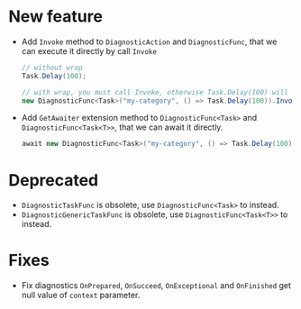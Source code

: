 # New feature
- Add `Invoke` method to `DiagnosticAction` and `DiagnosticFunc`, that we can execute it directly by call `Invoke`
  ```csharp
  // without wrap
  Task.Delay(100);

  // with wrap, you must call Invoke, otherwise Task.Delay(100) will never executes.
  new DiagnosticFunc<Task>("my-category", () => Task.Delay(100)).Invoke();
  ```
- Add `GetAwaiter` extension method to `DiagnosticFunc<Task>` and `DiagnosticFunc<Task<T>>`, that we can await it directly.
  ```csharp
  await new DiagnosticFunc<Task>("my-category", () => Task.Delay(100));
  ```

# Deprecated
- `DiagnosticTaskFunc` is obsolete, use `DiagnosticFunc<Task>` to instead.
- `DiagnosticGenericTaskFunc` is obsolete, use `DiagnosticFunc<Task<T>>` to instead.

# Fixes
- Fix diagnostics `OnPrepared`, `OnSucceed`, `OnExceptional` and `OnFinished` get null value of `context` parameter.